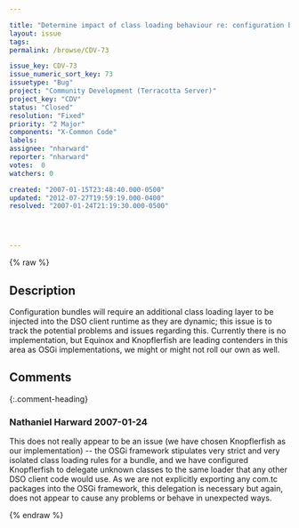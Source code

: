 ```yaml
---

title: "Determine impact of class loading behaviour re: configuration bundles"
layout: issue
tags: 
permalink: /browse/CDV-73

issue_key: CDV-73
issue_numeric_sort_key: 73
issuetype: "Bug"
project: "Community Development (Terracotta Server)"
project_key: "CDV"
status: "Closed"
resolution: "Fixed"
priority: "2 Major"
components: "X-Common Code"
labels: 
assignee: "nharward"
reporter: "nharward"
votes:  0
watchers: 0

created: "2007-01-15T23:48:40.000-0500"
updated: "2012-07-27T19:59:19.000-0400"
resolved: "2007-01-24T21:19:30.000-0500"




---
```


{% raw %}

## Description

<div markdown="1" class="description">

Configuration bundles will require an additional class loading layer to be injected into the DSO client runtime as they are dynamic; this issue is to track the potential problems and issues regarding this.  Currently there is no implementation, but Equinox and Knopflerfish are leading contenders in this area as OSGi implementations, we might or might not roll our own as well.

</div>

## Comments


{:.comment-heading}
### **Nathaniel Harward** <span class="date">2007-01-24</span>

<div markdown="1" class="comment">

This does not really appear to be an issue (we have chosen Knopflerfish as our implementation) -- the OSGi framework stipulates very strict and very isolated class loading rules for a bundle, and we have configured Knopflerfish to delegate unknown classes to the same loader that any other DSO client code would use.  As we are not explicitly exporting any com.tc packages into the OSGi framework, this delegation is necessary but again, does not appear to cause any problems or behave in unexpected ways.

</div>



{% endraw %}
